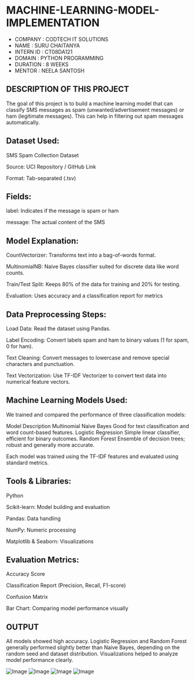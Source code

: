 # MACHINE-LEARNING-MODEL-IMPLEMENTATION
* COMPANY : CODTECH IT SOLUTIONS
* NAME : SURU CHAITANYA
* INTERN ID : CT08DA121
* DOMAIN : PYTHON PROGRAMMING
* DURATION : 8 WEEKS
* MENTOR : NEELA SANTOSH

## DESCRIPTION OF THIS PROJECT

The goal of this project is to build a machine learning model that can classify SMS messages as spam (unwanted/advertisement messages) or ham (legitimate messages). This can help in filtering out spam messages automatically.

## Dataset Used:
SMS Spam Collection Dataset

Source: UCI Repository / GitHub Link

Format: Tab-separated (.tsv)

## Fields:
label: Indicates if the message is spam or ham

message: The actual content of the SMS

## Model Explanation:
CountVectorizer: Transforms text into a bag-of-words format.

MultinomialNB: Naive Bayes classifier suited for discrete data like word counts.

Train/Test Split: Keeps 80% of the data for training and 20% for testing.

Evaluation: Uses accuracy and a classification report for metrics

## Data Preprocessing Steps:
Load Data: Read the dataset using Pandas.

Label Encoding: Convert labels spam and ham to binary values (1 for spam, 0 for ham).

Text Cleaning: Convert messages to lowercase and remove special characters and punctuation.

Text Vectorization: Use TF-IDF Vectorizer to convert text data into numerical feature vectors.

## Machine Learning Models Used:
We trained and compared the performance of three classification models:

Model	Description
Multinomial Naive Bayes	Good for text classification and word count-based features.
Logistic Regression	Simple linear classifier, efficient for binary outcomes.
Random Forest	Ensemble of decision trees; robust and generally more accurate.

Each model was trained using the TF-IDF features and evaluated using standard metrics.

## Tools & Libraries:
Python

Scikit-learn: Model building and evaluation

Pandas: Data handling

NumPy: Numeric processing

Matplotlib & Seaborn: Visualizations

## Evaluation Metrics:
Accuracy Score

Classification Report (Precision, Recall, F1-score)

Confusion Matrix

Bar Chart: Comparing model performance visually

## OUTPUT
All models showed high accuracy. Logistic Regression and Random Forest generally performed slightly better than Naive Bayes, depending on the random seed and dataset distribution. Visualizations helped to analyze model performance clearly.

![Image](https://github.com/user-attachments/assets/ff257d78-7aa5-4f19-94f1-b60939332b4c)
![Image](https://github.com/user-attachments/assets/29364d98-7b28-4703-a764-260f7437982a)
![Image](https://github.com/user-attachments/assets/c3a68af4-f3e5-42c8-b6b8-22713f7bac71)
![Image](https://github.com/user-attachments/assets/0a4ed2d3-cc03-47c4-95b2-bdd07cb8ea2a)
